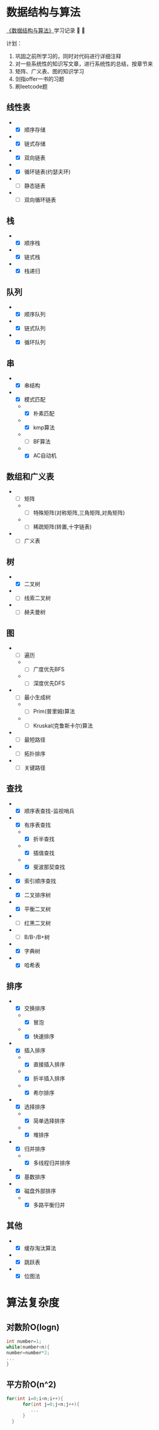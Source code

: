 # 数据结构与算法

[《数据结构与算法》](http://www.tup.tsinghua.edu.cn/booksCenter/book_06931402.html)学习记录 :pushpin: :pushpin:

计划：
1. 巩固之前所学习的，同时对代码进行详细注释
2. 对一些系统性的知识写文章，进行系统性的总结，按章节来
3. 矩阵、广义表、图的知识学习
4. 剑指offer一书的习题
5. 刷leetcode题

## 线性表
* * [x] 顺序存储
* * [x] 链式存储
* * [x] 双向链表
* * [x] 循环链表(约瑟夫环)
* * [ ] 静态链表
* * [ ] 双向循环链表
## 栈
* * [x] 顺序栈
* * [x] 链式栈
* * [x] 栈递归
## 队列
* * [x] 顺序队列
* * [x] 链式队列
* * [x] 循环队列
## 串
* * [x] 串结构
* * [x] 模式匹配
  + * [x] 朴素匹配
  + * [x] kmp算法
  + * [ ] BF算法
  + * [x] AC自动机
## 数组和广义表
* * [ ] 矩阵
  * * [ ] 特殊矩阵(对称矩阵,三角矩阵,对角矩阵)
  * * [ ] 稀疏矩阵(转置,十字链表)
* * [ ] 广义表
## 树
* * [x] 二叉树
* * [ ] 线索二叉树
* * [ ] 赫夫曼树
## 图
* * [ ] 遍历
  * * [ ] 广度优先BFS
  * * [ ] 深度优先DFS
* * [ ] 最小生成树
  * * [ ] Prim(普里姆)算法
  * * [ ] Kruskal(克鲁斯卡尔)算法
* * [ ] 最短路径
* * [ ] 拓扑排序
* * [ ] 关键路径
## 查找
* * [x] 顺序表查找-监视哨兵
* * [x] 有序表查找
  * * [x] 折半查找
  * * [x] 插值查找
  * * [x] 斐波那契查找
* * [x] 索引顺序查找
* * [x] 二叉排序树
* * [x] 平衡二叉树
* * [ ] 红黑二叉树
* * [ ] B/B-/B+树
* * [x] 字典树
* * [x] 哈希表
## 排序
* * [x] 交换排序
  * * [x] 冒泡
  * * [x] 快速排序
* * [x] 插入排序
  * * [x] 直接插入排序
  * * [x] 折半插入排序
  * * [x] 希尔排序
* * [x] 选择排序
  * * [x] 简单选择排序
  * * [x] 堆排序
* * [x] 归并排序
  * * [x] 多线程归并排序
* * [x] 基数排序
* * [x] 磁盘外部排序
  * * [x] 多路平衡归并
## 其他
* * [x] 缓存淘汰算法
* * [x] 跳跃表
* * [x] 位图法

# 算法复杂度
## 对数阶O(logn)
```c
int number=1;
while(number<n){
number=number*2;
...
}
```
## 平方阶O(n^2)
```c
for(int i=0;i<n;i++){   
      for(int j=0;j<n;j++){
         ... 
      }
  }
```